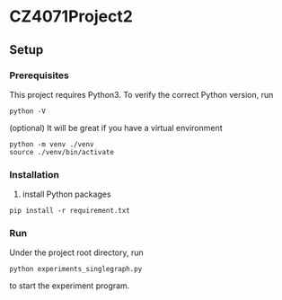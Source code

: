 # CZ4071Project2## Setup### PrerequisitesThis project requires Python3. To verify the correct Python version, run```python -V```(optional) It will be great if you have a virtual environment```python -m venv ./venvsource ./venv/bin/activate```### Installation1. install Python packages```pip install -r requirement.txt```### RunUnder the project root directory, run```python experiments_singlegraph.py```to start the experiment program.